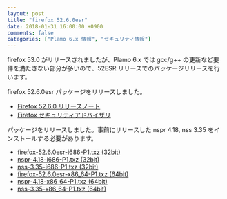 ```yaml
---
layout: post
title: "firefox 52.6.0esr"
date: 2018-01-31 16:00:00 +0900
comments: false
categories: ["Plamo 6.x 情報", "セキュリティ情報"]
---
```

firefox 53.0 がリリースされましたが、Plamo 6.x では gcc/g++ の更新など要件を満たさない部分が多いので、52ESR リリースでのパッケージリリースを行います。

firefox 52.6.0esr パッケージをリリースしました。

* [Firefox 52.6.0 リリースノート](https://www.mozilla.jp/firefox/52.6.0/releasenotes/)
* [Firefox セキュリティアドバイザリ](http://www.mozilla-japan.org/security/known-vulnerabilities/firefoxESR.html)

パッケージをリリースしました。事前にリリースした nspr 4.18, nss 3.35 をインストールする必要があります。

* [firefox-52.6.0esr-i686-P1.txz (32bit)](ftp://plamo.linet.gr.jp/pub/Plamo-6.x/x86/plamo/04_xapps/firefox-52.6.0esr-i686-P1.txz)
* [nspr-4.18-i686-P1.txz (32bit)](ftp://plamo.linet.gr.jp/pub/Plamo-6.x/x86/plamo/04_xapps/nspr-4.18-i686-P1.txz)
* [nss-3.35-i686-P1.txz (32bit)](ftp://plamo.linet.gr.jp/pub/Plamo-6.x/x86/plamo/04_xapps/nss-3.35-i686-P1.txz)
* [firefox-52.6.0esr-x86_64-P1.txz (64bit)](ftp://plamo.linet.gr.jp/pub/Plamo-6.x/x86_64/plamo/04_xapps/firefox-52.6.0esr-x86_64-P1.txz)
* [nspr-4.18-x86_64-P1.txz (64bit)](ftp://plamo.linet.gr.jp/pub/Plamo-6.x/x86_64/plamo/04_xapps/nspr-4.18-x86_64-P1.txz)
* [nss-3.35-x86_64-P1.txz (64bit)](ftp://plamo.linet.gr.jp/pub/Plamo-6.x/x86_64/plamo/04_xapps/nss-3.35-x86_64-P1.txz)
